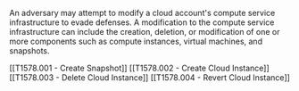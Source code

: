 An adversary may attempt to modify a cloud account's compute service infrastructure to evade defenses. A modification to the compute service infrastructure can include the creation, deletion, or modification of one or more components such as compute instances, virtual machines, and snapshots.

[[T1578.001 - Create Snapshot]]
[[T1578.002 - Create Cloud Instance]]
[[T1578.003 - Delete Cloud Instance]]
[[T1578.004 - Revert Cloud Instance]]